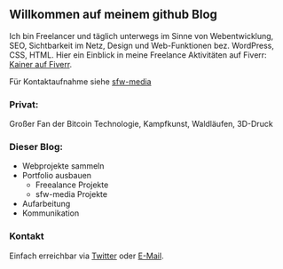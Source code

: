## Willkommen auf meinem github Blog

Ich bin Freelancer und täglich unterwegs im Sinne von Webentwicklung, SEO, Sichtbarkeit im Netz, Design und Web-Funktionen bez. WordPress, CSS, HTML. Hier ein Einblick in meine Freelance Aktivitäten auf Fiverr: [Kainer auf Fiverr](https://www.fiverr.com/kainer).

Für Kontaktaufnahme siehe [sfw-media](https://sfw-media.de/kontakt-aufnehmen/)

### Privat:

Großer Fan der Bitcoin Technologie, Kampfkunst, Waldläufen, 3D-Druck




### Dieser Blog:

- Webprojekte sammeln
- Portfolio ausbauen
  - Freealance Projekte
  - sfw-media Projekte
- Aufarbeitung
- Kommunikation



### Kontakt

Einfach erreichbar via [Twitter](https://twitter.com/kainerweissmann) oder [E-Mail](mailto:kai@kwman.de).
